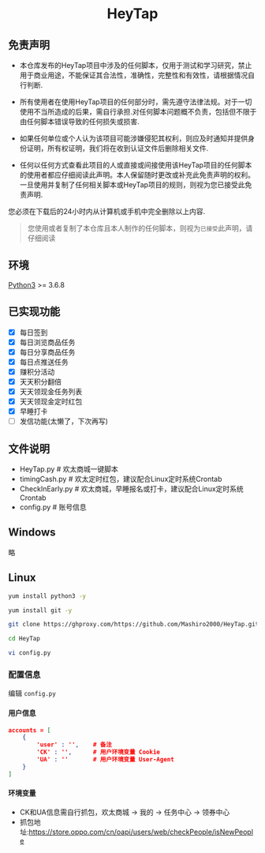 # <p align="center">HeyTap</p>

## 免责声明
- 本仓库发布的HeyTap项目中涉及的任何脚本，仅用于测试和学习研究，禁止用于商业用途，不能保证其合法性，准确性，完整性和有效性，请根据情况自行判断.

- 所有使用者在使用HeyTap项目的任何部分时，需先遵守法律法规。对于一切使用不当所造成的后果，需自行承担.对任何脚本问题概不负责，包括但不限于由任何脚本错误导致的任何损失或损害.

- 如果任何单位或个人认为该项目可能涉嫌侵犯其权利，则应及时通知并提供身份证明，所有权证明，我们将在收到认证文件后删除相关文件.

- 任何以任何方式查看此项目的人或直接或间接使用该HeyTap项目的任何脚本的使用者都应仔细阅读此声明。本人保留随时更改或补充此免责声明的权利。一旦使用并复制了任何相关脚本或HeyTap项目的规则，则视为您已接受此免责声明.

您必须在下载后的24小时内从计算机或手机中完全删除以上内容.

> 您使用或者复制了本仓库且本人制作的任何脚本，则视为`已接受`此声明，请仔细阅读



## 环境

[Python3](https://www.python.org/) >= 3.6.8

## 已实现功能
* [x] 每日签到
* [x] 每日浏览商品任务
* [x] 每日分享商品任务
* [x] 每日点推送任务
* [x] 赚积分活动
* [x] 天天积分翻倍
* [x] 天天领现金任务列表
* [x] 天天领现金定时红包
* [x] 早睡打卡
* [ ] 发信功能(太懒了，下次再写)

## 文件说明
- HeyTap.py         # 欢太商城一键脚本
- timingCash.py     # 欢太定时红包，建议配合Linux定时系统Crontab
- CheckInEarly.py   # 欢太商城，早睡报名或打卡，建议配合Linux定时系统Crontab
- config.py         # 账号信息

## Windows
略

## Linux
```bash
yum install python3 -y

yum install git -y

git clone https://ghproxy.com/https://github.com/Mashiro2000/HeyTap.git   # 国内git较慢，故添加代理前缀

cd HeyTap

vi config.py
```

### 配置信息
编辑 `config.py`

#### 用户信息
```json
accounts = [
    {
        'user' : '',    # 备注
        'CK' : '',      # 用户环境变量 Cookie
        'UA' : ''       # 用户环境变量 User-Agent
    }
]
```

#### 环境变量
- CK和UA信息需自行抓包，欢太商城 -> 我的 -> 任务中心 -> 领券中心
- 抓包地址:https://store.oppo.com/cn/oapi/users/web/checkPeople/isNewPeople

